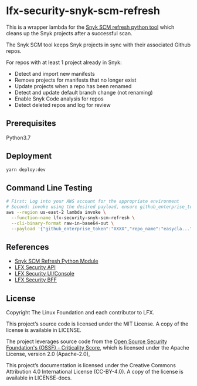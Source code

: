 # lfx-security-snyk-scm-refresh

This is a wrapper lambda for the [Snyk SCM refresh python tool](https://github.com/snyk-tech-services/snyk-scm-refresh) which cleans up the Snyk projects after a successful scan.

The Snyk SCM tool keeps Snyk projects in sync with their associated Github repos.

For repos with at least 1 project already in Snyk:

- Detect and import new manifests
- Remove projects for manifests that no longer exist
- Update projects when a repo has been renamed
- Detect and update default branch change (not renaming)
- Enable Snyk Code analysis for repos
- Detect deleted repos and log for review

## Prerequisites
Python3.7 

## Deployment

```bash
yarn deploy:dev
```

## Command Line Testing

```bash
# First: Log into your AWS account for the appropriate environment
# Second: invoke using the desired payload, ensure github_enterprise_token, one can add extra params like repo_name, org_id for 
aws --region us-east-2 lambda invoke \
  --function-name lfx-security-snyk-scm-refresh \
  --cli-binary-format raw-in-base64-out \
  --payload '{"github_enterprise_token":"XXXX","repo_name":"easycla...","org_id":"org"}' \
```


## References

- [Snyk SCM Refresh Python Module](https://github.com/snyk-tech-services/snyk-scm-refresh)
- [LFX Security API](https://github.com/LF-Engineering/lfx-security)
- [LFX Security UI/Console](https://github.com/LFX-Engineering/lfx-security-ui)
- [LFX Security BFF](https://github.com/LFX-Engineering/lfx-security-bff)

## License

Copyright The Linux Foundation and each contributor to LFX.

This project’s source code is licensed under the MIT License. A copy of the license is available in LICENSE.

The project leverages source code from the [Open Source Security Foundation's (OSSF) - Criticality
Score](https://github.com/ossf/criticality_score), which is licensed under the Apache License, version 2.0
\(Apache-2.0\),

This project’s documentation is licensed under the Creative Commons Attribution 4.0 International License \(CC-BY-4.0\).
A copy of the license is available in LICENSE-docs.
